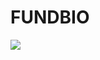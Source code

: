 # FUNDBIO

[![](https://markdown-videos.deta.dev/youtube/NarBox1LkYc)](https://youtu.be/NarBox1LkYc)
